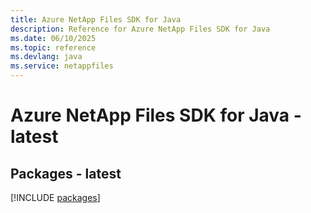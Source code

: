 ```yaml
---
title: Azure NetApp Files SDK for Java
description: Reference for Azure NetApp Files SDK for Java
ms.date: 06/10/2025
ms.topic: reference
ms.devlang: java
ms.service: netappfiles
---
```

# Azure NetApp Files SDK for Java - latest
## Packages - latest
[!INCLUDE [packages](netapp-files-index.md)]